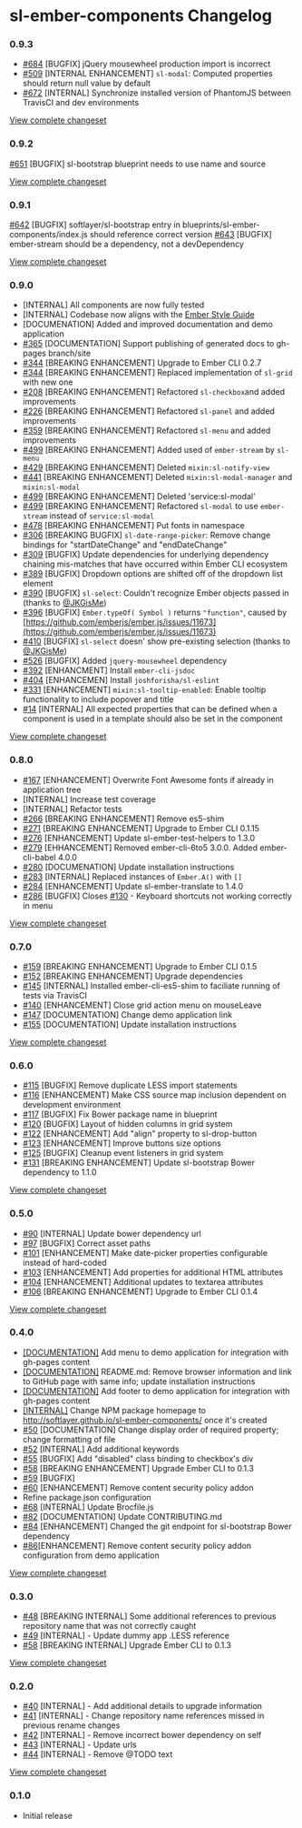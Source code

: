# sl-ember-components Changelog

### 0.9.3

* [#684](https://github.com/softlayer/sl-ember-components/issues/684) [BUGFIX] jQuery mousewheel production import is incorrect
* [#509](https://github.com/softlayer/sl-ember-components/issues/509) [INTERNAL ENHANCEMENT] `sl-modal`: Computed properties should return null value by default
* [#672](https://github.com/softlayer/sl-ember-components/pull/672) [INTERNAL] Synchronize installed version of PhantomJS between TravisCI and dev environments

[View complete changeset](https://github.com/softlayer/sl-ember-components/compare/v0.9.2...v0.9.3)

### 0.9.2

[#651](https://github.com/softlayer/sl-ember-components/issues/651) [BUGFIX] sl-bootstrap blueprint needs to use name and source

[View complete changeset](https://github.com/softlayer/sl-ember-components/compare/v0.9.1...v0.9.2)

### 0.9.1

[#642](https://github.com/softlayer/sl-ember-components/issues/642) [BUGFIX] softlayer/sl-bootstrap entry in blueprints/sl-ember-components/index.js should reference correct version
[#643](https://github.com/softlayer/sl-ember-components/issues/643) [BUGFIX] ember-stream should be a dependency, not a devDependency

[View complete changeset](https://github.com/softlayer/sl-ember-components/compare/v0.9.0...v0.9.1)

### 0.9.0

* [INTERNAL] All components are now fully tested
* [INTERNAL] Codebase now aligns with the [Ember Style Guide](https://github.com/softlayer/ember-style-guide)
* [DOCUMENATION] Added and improved documentation and demo application
* [#365](https://github.com/softlayer/sl-ember-components/issues/365) [DOCUMENTATION] Support publishing of generated docs to gh-pages branch/site
* [#344](https://github.com/softlayer/sl-ember-components/issues/344) [BREAKING ENHANCEMENT] Upgrade to Ember CLI 0.2.7
* [#344](https://github.com/softlayer/sl-ember-components/pull/344) [BREAKING ENHANCEMENT] Replaced implementation of `sl-grid` with new one
* [#208](https://github.com/softlayer/sl-ember-components/issues/208) [BREAKING ENHANCEMENT] Refactored `sl-checkbox`and added improvements
* [#226](https://github.com/softlayer/sl-ember-components/issues/226) [BREAKING ENHANCEMENT] Refactored `sl-panel` and added improvements
* [#359](https://github.com/softlayer/sl-ember-components/issues/359) [BREAKING ENHANCEMENT] Refactored `sl-menu` and added improvements
* [#499](https://github.com/softlayer/sl-ember-components/pull/499) [BREAKING ENHANCEMENT] Added used of `ember-stream` by `sl-menu`
* [#429](https://github.com/softlayer/sl-ember-components/issues/429) [BREAKING ENHANCEMENT] Deleted `mixin:sl-notify-view`
* [#441](https://github.com/softlayer/sl-ember-components/pull/441) [BREAKING ENHANCEMENT] Deleted `mixin:sl-modal-manager` and `mixin:sl-modal`
* [#499](https://github.com/softlayer/sl-ember-components/pull/499) [BREAKING ENHANCEMENT] Deleted 'service:sl-modal'
* [#499](https://github.com/softlayer/sl-ember-components/pull/499) [BREAKING ENHANCEMENT] Refactored `sl-modal` to use `ember-stream` instead of `service:sl-modal`
* [#478](https://github.com/softlayer/sl-ember-components/pull/478) [BREAKING ENHANCEMENT] Put fonts in namespace
* [#306](https://github.com/softlayer/sl-ember-components/issues/305) [BREAKING BUGFIX] `sl-date-range-picker`: Remove change bindings for "startDateChange" and "endDateChange"
* [#309](https://github.com/softlayer/sl-ember-components/issues/309) [BUGFIX] Update dependencies for underlying dependency chaining mis-matches that have occurred within Ember CLI ecosystem
* [#389](https://github.com/softlayer/sl-ember-components/issues/389) [BUGFIX] Dropdown options are shifted off of the dropdown list element
* [#390](https://github.com/softlayer/sl-ember-components/pull/390) [BUGFIX] `sl-select`: Couldn't recognize Ember objects passed in (thanks to [@JKGisMe](https://github.com/JKGisMe))
* [#396](https://github.com/softlayer/sl-ember-components/issues/396) [BUGFIX] `Ember.typeOf( Symbol )` returns `"function"`, caused by [https://github.com/emberjs/ember.js/issues/11673](https://github.com/emberjs/ember.js/issues/11673)
* [#410](https://github.com/softlayer/sl-ember-components/issues/410) [BUGFIX] `sl-select` doesn' show pre-existing selection (thanks to [@JKGisMe](https://github.com/JKGisMe))
* [#526](https://github.com/softlayer/sl-ember-components/issues/526) [BUGFIX] Added `jquery-mousewheel` dependency
* [#392](https://github.com/softlayer/sl-ember-components/pull/392) [ENHANCMENT] Install `ember-cli-jsdoc`
* [#404](https://github.com/softlayer/sl-ember-components/pull/404) [ENHANCEMEN] Install `joshforisha/sl-eslint`
* [#331](https://github.com/softlayer/sl-ember-components/issues/331) [ENHANCEMENT] `mixin:sl-tooltip-enabled`: Enable tooltip functionality to include popover and title
* [#14](https://github.com/softlayer/sl-ember-components/issues/14) [INTERNAL] All expected properties that can be defined when a component is used in a template should also be set in the component

[View complete changeset](https://github.com/softlayer/sl-ember-components/compare/v0.8.0...v0.9.0)

### 0.8.0

* [#167](https://github.com/softlayer/sl-ember-components/pull/167) [ENHANCEMENT] Overwrite Font Awesome fonts if already in application tree
* [INTERNAL] Increase test coverage
* [INTERNAL] Refactor tests
* [#266](https://github.com/softlayer/sl-ember-components/pull/266) [BREAKING ENHANCEMENT] Remove es5-shim
* [#271](https://github.com/softlayer/sl-ember-components/pull/271) [BREAKING ENHANCEMENT] Upgrade to Ember CLI 0.1.15
* [#276](https://github.com/softlayer/sl-ember-components/pull/276) [ENHANCEMENT] Update sl-ember-test-helpers to 1.3.0
* [#279](https://github.com/softlayer/sl-ember-components/pull/279) [EHHANCEMENT] Removed ember-cli-6to5 3.0.0. Added ember-cli-babel 4.0.0
* [#280](https://github.com/softlayer/sl-ember-components/pull/280) [DOCUMENATION] Update installation instructions
* [#283](https://github.com/softlayer/sl-ember-components/pull/283) [INTERNAL] Replaced instances of `Ember.A()` with `[]`
* [#284](https://github.com/softlayer/sl-ember-components/pull/284) [ENHANCEMENT] Update sl-ember-translate to 1.4.0
* [#286](https://github.com/softlayer/sl-ember-components/pull/286) [BUGFIX] Closes [#130](https://github.com/softlayer/sl-ember-components/issues/130) - Keyboard shortcuts not working correctly in menu

[View complete changeset](https://github.com/softlayer/sl-ember-components/compare/v0.7.0...v0.8.0)

### 0.7.0

* [#159](https://github.com/softlayer/sl-ember-components/pull/159) [BREAKING ENHANCEMENT] Upgrade to Ember CLI 0.1.5
* [#152](https://github.com/softlayer/sl-ember-components/pull/152) [BREAKING ENHANCEMENT] Upgrade dependencies
* [#145](https://github.com/softlayer/sl-ember-components/pull/145) [INTERNAL] Installed ember-cli-es5-shim to faciliate running of tests via TravisCI
* [#140](https://github.com/softlayer/sl-ember-components/pull/140) [ENHANCEMENT] Close grid action menu on mouseLeave
* [#147](https://github.com/softlayer/sl-ember-components/pull/147) [DOCUMENTATION] Change demo application link
* [#155](https://github.com/softlayer/sl-ember-components/pull/155) [DOCUMENTATION] Update installation instructions

[View complete changeset](https://github.com/softlayer/sl-ember-components/compare/v0.6.0...v0.7.0)

### 0.6.0

* [#115](https://github.com/softlayer/sl-ember-components/pull/115) [BUGFIX] Remove duplicate LESS import statements
* [#116](https://github.com/softlayer/sl-ember-components/pull/116) [ENHANCEMENT] Make CSS source map inclusion dependent on development environment
* [#117](https://github.com/softlayer/sl-ember-components/pull/117) [BUGFIX] Fix Bower package name in blueprint
* [#120](https://github.com/softlayer/sl-ember-components/pull/120) [BUGFIX] Layout of hidden columns in grid system
* [#122](https://github.com/softlayer/sl-ember-components/pull/122) [ENHANCEMENT] Add "align" property to sl-drop-button
* [#123](https://github.com/softlayer/sl-ember-components/pull/123) [ENHANCEMENT] Improve buttons size options
* [#125](https://github.com/softlayer/sl-ember-components/pull/125) [BUGFIX] Cleanup event listeners in grid system
* [#131](https://github.com/softlayer/sl-ember-components/issues/131) [BREAKING ENHANCEMENT] Update sl-bootstrap Bower dependency to 1.1.0

[View complete changeset](https://github.com/softlayer/sl-ember-components/compare/v0.5.0...v0.6.0)

### 0.5.0

* [#90](https://github.com/softlayer/sl-ember-components/pull/90) [INTERNAL] Update bower dependency url
* [#97](https://github.com/softlayer/sl-ember-components/pull/97) [BUGFIX] Correct asset paths
* [#101](https://github.com/softlayer/sl-ember-components/pull/101) [ENHANCEMENT] Make date-picker properties configurable instead of hard-coded
* [#103](https://github.com/softlayer/sl-ember-components/pull/103) [ENHANCEMENT] Add properties for additional HTML attributes
* [#104](https://github.com/softlayer/sl-ember-components/pull/104) [ENHANCEMENT] Additional updates to textarea attributes
* [#106](https://github.com/softlayer/sl-ember-components/pull/106) [BREAKING ENHANCEMENT] Upgrade to Ember CLI 0.1.4

[View complete changeset](https://github.com/softlayer/sl-ember-components/compare/v0.4.0...v0.5.0)

### 0.4.0

* [[DOCUMENTATION]](https://github.com/softlayer/sl-ember-components/commit/47c0bf50dd768237c8ce0fd9b763181acd62c3e1) Add menu to demo application for integration with gh-pages content
* [[DOCUMENTATION]](https://github.com/softlayer/sl-ember-components/commit/5050a892d57330f6bb95e74fce91b7a44abea461) README.md: Remove browser information and link to GitHub page with same info; update installation instructions
* [[DOCUMENTATION]](https://github.com/softlayer/sl-ember-components/commit/93cf07c873f873dd0ec12f87e545d0480dcc3705) Add footer to demo application for integration with gh-pages content
* [[INTERNAL]](https://github.com/softlayer/sl-ember-components/issues/46) Change NPM package homepage to http://softlayer.github.io/sl-ember-components/ once it's created
* [#50](https://github.com/softlayer/sl-ember-components/pull/50) [DOCUMENTATION] Change display order of required property; change formatting of file
* [#52](https://github.com/softlayer/sl-ember-components/pull/52) [INTERNAL] Add additional keywords
* [#55](https://github.com/softlayer/sl-ember-components/pull/55) [BUGFIX] Add "disabled" class binding to checkbox's div
* [#58](https://github.com/softlayer/sl-ember-components/pull/58) [BREAKING ENHANCEMENT] Upgrade Ember CLI to 0.1.3
* [#59](https://github.com/softlayer/sl-ember-components/pull/59) [BUGFIX]
* [#60](https://github.com/softlayer/sl-ember-components/pull/60) [ENHANCEMENT] Remove content security policy addon
* Refine package.json configuration
* [#68](https://github.com/softlayer/sl-ember-components/pull/68) [INTERNAL] Update Brocfile.js
* [#82](https://github.com/softlayer/sl-ember-components/pull/82) [DOCUMENTATION] Update CONTRIBUTING.md
* [#84](https://github.com/softlayer/sl-ember-components/pull/84) [ENHANCEMENT] Changed the git endpoint for sl-bootstrap Bower dependency
* [#86](https://github.com/softlayer/sl-ember-components/pull/86)[ENHANCEMENT] Remove content security policy addon configuration from demo application

[View complete changeset](https://github.com/softlayer/sl-ember-components/compare/v0.3.0...v0.4.0)

### 0.3.0

* [#48](https://github.com/softlayer/sl-ember-components/pull/48) [BREAKING INTERNAL] Some additional references to previous repository name that was not correctly caught
* [#49](https://github.com/softlayer/sl-ember-components/pull/49) [INTERNAL] - Update dummy app .LESS reference
* [#58](https://github.com/softlayer/sl-ember-components/pull/58) [BREAKING INTERNAL] Upgrade Ember CLI to 0.1.3

[View complete changeset](https://github.com/softlayer/sl-ember-components/compare/v0.2.0...v0.3.0)

### 0.2.0

* [#40](https://github.com/softlayer/sl-ember-components/pull/40) [INTERNAL] - Add additional details to upgrade information
* [#41](https://github.com/softlayer/sl-ember-components/pull/41) [INTERNAL] - Change repository name references missed in previous rename changes
* [#42](https://github.com/softlayer/sl-ember-components/pull/42) [INTERNAL] - Remove incorrect bower dependency on self
* [#43](https://github.com/softlayer/sl-ember-components/pull/43) [INTERNAL] - Update urls
* [#44](https://github.com/softlayer/sl-ember-components/pull/44) [INTERNAL] - Remove @TODO text

[View complete changeset](https://github.com/softlayer/sl-ember-components/compare/v0.1.0...v0.2.0)

### 0.1.0

* Initial release
